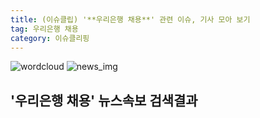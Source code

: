 ```yaml
---
title: (이슈클립) '**우리은행 채용**' 관련 이슈, 기사 모아 보기
tag: 우리은행 채용
category: 이슈클리핑
---
```

![wordcloud](https://s3.ap-northeast-2.amazonaws.com/lyrics101-wordcloud/2018-10-05-1538676327.png)
![news_img](https://user-images.githubusercontent.com/42597476/44507050-1206f400-a6e4-11e8-8d98-7ffbfebb353f.png)
## **'**우리은행 채용**'** 뉴스속보 검색결과

